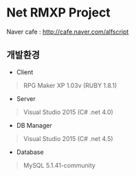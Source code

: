 ﻿# Net RMXP Project
Naver cafe :
 http://cafe.naver.com/alfscript
 
## 개발환경
 * Client
 >RPG Maker XP 1.03v (RUBY 1.8.1)
 * Server
 >Visual Studio 2015 (C# .net 4.0)
 * DB Manager
 >Visual Studio 2015 (C# .net 4.5)
 * Database
 >MySQL 5.1.41-community
